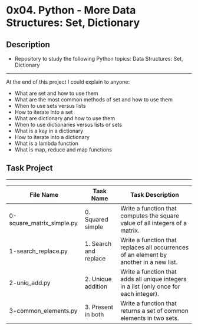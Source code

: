 # 0x04. Python - More Data Structures: Set, Dictionary

## Description
- Repository to study the following Python topics: Data Structures: Set, Dictionary
---
At the end of this project I could explain to anyone:
- What are set and how to use them
- What are the most common methods of set and how to use them
- When to use sets versus lists
- How to iterate into a set
- What are dictionary and how to use them
- When to use dictionaries versus lists or sets
- What is a key in a dictionary
- How to iterate into a dictionary
- What is a lambda function
- What is map, reduce and map functions

## Task Project
---
File Name|Task Name|Task Description
---|---|---
0-square_matrix_simple.py | 0. Squared simple | Write a function that computes the square value of all integers of a matrix.
1-search_replace.py | 1. Search and replace | Write a function that replaces all occurrences of an element by another in a new list.
2-uniq_add.py | 2. Unique addition | Write a function that adds all unique integers in a list (only once for each integer).
3-common_elements.py | 3. Present in both | Write a function that returns a set of common elements in two sets.